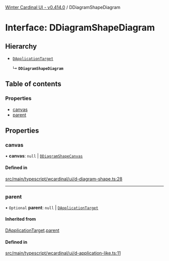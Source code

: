 [Winter Cardinal UI - v0.414.0](../index.md) / DDiagramShapeDiagram

# Interface: DDiagramShapeDiagram

## Hierarchy

- [`DApplicationTarget`](DApplicationTarget.md)

  ↳ **`DDiagramShapeDiagram`**

## Table of contents

### Properties

- [canvas](DDiagramShapeDiagram.md#canvas)
- [parent](DDiagramShapeDiagram.md#parent)

## Properties

### canvas

• **canvas**: ``null`` \| [`DDiagramShapeCanvas`](DDiagramShapeCanvas.md)

#### Defined in

[src/main/typescript/wcardinal/ui/d-diagram-shape.ts:28](https://github.com/winter-cardinal/winter-cardinal-ui/blob/v0.414.0/src/main/typescript/wcardinal/ui/d-diagram-shape.ts#L28)

___

### parent

• `Optional` **parent**: ``null`` \| [`DApplicationTarget`](DApplicationTarget.md)

#### Inherited from

[DApplicationTarget](DApplicationTarget.md).[parent](DApplicationTarget.md#parent)

#### Defined in

[src/main/typescript/wcardinal/ui/d-application-like.ts:11](https://github.com/winter-cardinal/winter-cardinal-ui/blob/v0.414.0/src/main/typescript/wcardinal/ui/d-application-like.ts#L11)
